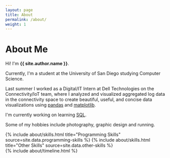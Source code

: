```yaml
---
layout: page
title: About
permalink: /about/
weight: 1
---
```


# **About Me**

Hi! I'm **{{ site.author.name }}**.

Currently, I'm a student at the University of San Diego studying Computer Science.

Last summer I worked as a Digital/IT Intern at Dell Technologies on the Connectivity/IoT team, where I analyzed and visualized aggregated log data in the connectivity space to create beautiful, useful, and concise data visualizations using [pandas](http://pandas.pydata.org/) and [matplotlib](https://matplotlib.org/).

I'm currently working on learning [SQL](https://dev.mysql.com/doc/).

Some of my hobbies include photography, graphic design and running.

<div class="row">
{% include about/skills.html title="Programming Skills" source=site.data.programming-skills %}
{% include about/skills.html title="Other Skills" source=site.data.other-skills %}
</div>

<div class="row">
{% include about/timeline.html %}
</div>